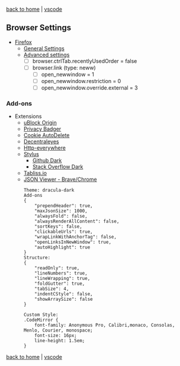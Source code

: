 [back to home](https://www.github.com/JeffACate/dev-settings/) |
[vscode](https://www.github.com/JeffACate/dev-settings/blob/master/vscode.md)

## Browser Settings
* [Firefox](https://download.mozilla.org/?product=firefox-latest-ssl&os=linux64&lang=en-US)
    * [General Settings](about:preferences)
    * [Advanced settings](about:config)
        * [ ] browser.ctrlTab.recentlyUsedOrder = false
        * [ ] browser.link (type: neww)
            * [ ] open_newwindow = 1
            * [ ] open_newwindow.restriction = 0 
            * [ ] open_newwindow.override.external = 3
<!--         
        (A) browser.link.open_newwindow - for links in Firefox tabs

        This is the one that has a checkbox on the Preferences page:
        
        3 = divert new window to a new tab (default)
        2 = allow link to open a new window
        1 = force new window into same tab 

        (B) browse.link.open_newwindow.restriction - for links in Firefox tabs

        By default, if a page sets width, height, or toolbars for a popup, Firefox will let it be a separate window. To force those into a tab as well, you can change this preference to 0:

        0 = apply the setting under (A) to ALL new windows (even script windows with features) 
        2 = apply the setting under (A) to normal windows, but NOT to script windows with features (default)
        1 = override the setting under (A) and always use new windows 

        (C) browser.link.open_newwindow.override.external - for links in other programs

        -1 = apply the setting under (A) to external links (default)
        3 = open external links in a new tab in the last active window
        2 = open external links in a new window
        1 = open external links in the last active tab replacing the current page 
-->
### Add-ons
* Extensions
    * [uBlock Origin](https://addons.mozilla.org/en-US/firefox/addon/ublock-origin/)
    * [Privacy Badger](https://privacybadger.org/)
    * [Cookie AutoDelete](https://addons.mozilla.org/en-US/firefox/addon/cookie-autodelete/)
    * [Decentraleyes](https://addons.mozilla.org/en-US/firefox/addon/decentraleyes/)
    * [Http-everywhere](https://www.eff.org/https-everywhere)
    * [Stylus](https://addons.mozilla.org/addon/tabliss?src=external-tabliss.io)
        * [Github Dark](moz-extension://9ed557e8-8284-4dba-9061-fd436898f88b/edit.html?id=1)
        * [Stack Overflow Dark](moz-extension://07ae76b8-2b28-46b6-974a-f0103da7dcae/edit.html)
    * [Tabliss.io](https://tabliss.io)
    * [JSON Viewer - Brave/Chrome](https://chrome.google.com/webstore/detail/json-viewer/gbmdgpbipfallnflgajpaliibnhdgobh?h1=en) 
        ```
        Theme: dracula-dark
        Add-ons
        {
            "prependHeader": true,
            "maxJsonSize": 1000,
            "alwaysFold": false,
            "alwaysRenderAllContent": false,
            "sortKeys": false,
            "clickableUrls": true,
            "wrapLinkWithAnchorTag": false,
            "openLinksInNewWindow": true,
            "autoHighlight": true
        }
        Structure:
        {
            "readOnly": true,
            "lineNumbers": true,
            "lineWrapping": true,
            "foldGutter": true,
            "tabSize": 4,
            "indentCStyle": false,
            "showArraySize": false
        }

        Custom Style:
        .CodeMirror {
            font-family: Anonymous Pro, Calibri,monaco, Consolas, Menlo, Courier, monospace;
            font-size: 16px;
            line-height: 1.5em;
        }

        ```


<!-- * Brave/Chrome
        * [Just Black](https://chrome.google.com/webstore/detail/just-black/aghfnjkcakhmadgdomlmlhhaocbkloab) -->
<!--
### Bookmarks

    * [Bullet Point text](Linked Address here)
        * Description of address above

    -[ ] empty to do 
-->
[back to home](https://www.github.com/JeffACate/dev-settings/) |
[vscode](https://www.github.com/JeffACate/dev-settings/blob/master/vscode.md)